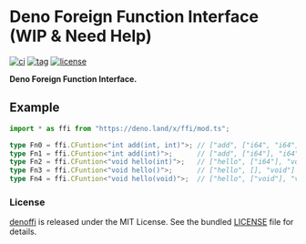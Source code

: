 # Deno Foreign Function Interface (WIP & Need Help)

[![ci](https://github.com/denoffi/denoffi/actions/workflows/ci.yml/badge.svg)](https://github.com/denoffi/denoffi/actions/workflows/ci.yml)
[![tag](https://img.shields.io/github/release/denoffi/denoffi)](https://github.com/denoffi/denoffi/releases)
[![license](https://img.shields.io/github/license/denoffi/denoffi)](https://github.com/denoffi/denoffi/blob/main/LICENSE)

**Deno Foreign Function Interface.**

## Example

```ts
import * as ffi from "https://deno.land/x/ffi/mod.ts";

type Fn0 = ffi.CFuntion<"int add(int, int)">; // ["add", ["i64", "i64"], "i64"]
type Fn1 = ffi.CFuntion<"int add(int)">;      // ["add", ["i64"], "i64"]
type Fn2 = ffi.CFuntion<"void hello(int)">;   // ["hello", ["i64"], "void"]
type Fn3 = ffi.CFuntion<"void hello()">;      // ["hello", [], "void"]
type Fn4 = ffi.CFuntion<"void hello(void)">;  // ["hello", ["void"], "void"]
```

### License

[denoffi](https://github.com/denoffi/denoffi) is released under the MIT License.
See the bundled [LICENSE](./LICENSE) file for details.
